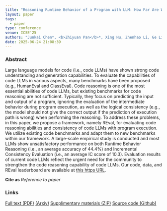 ```yaml
---
title: "Reasoning Runtime Behavior of a Program with LLM: How Far Are We?"
layout: paper
tags:
  - paper
type: conference
venue: ICSE'25
authors: "Junkai Chen*, <b>Zhiyuan Pan</b>*, Xing Hu, Zhenhao Li, Ge Li, Xin Xia<br><small>* Equal Contribution</small>"
date: 2025-06-24 21:08:39
---
```


### Abstract

Large language models for code (i.e., code LLMs) have shown strong code understanding and generation capabilities. To evaluate the capabilities of code LLMs in various aspects, many benchmarks have been proposed (e.g., HumanEval and ClassEval). Code reasoning is one of the most essential abilities of code LLMs, but existing benchmarks for code reasoning are not sufficient. Typically, they focus on predicting the input and output of a program, ignoring the evaluation of the intermediate behavior during program execution, as well as the logical consistency (e.g., the model should not give the correct output if the prediction of execution path is wrong) when performing the reasoning. To address these problems, in this paper, we propose a framework, namely REval, for evaluating code reasoning abilities and consistency of code LLMs with program execution. We utilize existing code benchmarks and adapt them to new benchmarks within our framework. A large-scale empirical study is conducted and most LLMs show unsatisfactory performance on both Runtime Behavior Reasoning (i.e., an average accuracy of 44.4%) and Incremental Consistency Evaluation (i.e., an average IC score of 10.3). Evaluation results of current code LLMs reflect the urgent need for the community to strengthen the code reasoning capability of code LLMs. Our code, data, and REval leaderboard are available at [this https URL](https://r-eval.github.io/).

**Cite as**
*Reference to paper*

### Links
[Full text (PDF)](/files/link_to_file.pdf) [(Arxiv)](https://arxiv.org/abs/arxiv_doi)
[Supplimentary materials (ZIP)](/files/link_to_file.zip)
[Source code (Github)](https://github.com/)